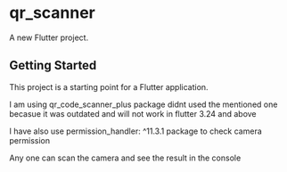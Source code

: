 # qr_scanner

A new Flutter project.

## Getting Started

This project is a starting point for a Flutter application.

I am using qr_code_scanner_plus package didnt used the mentioned one becasue it was outdated and will not 
work in flutter 3.24 and above

I have also use permission_handler: ^11.3.1 package to check camera permission 

Any one can scan the camera and see the result in the console


